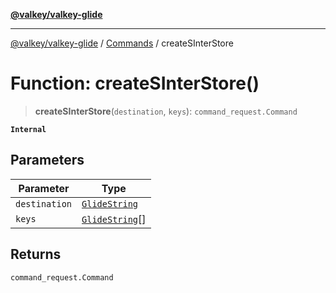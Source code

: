 [**@valkey/valkey-glide**](../../README.md)

***

[@valkey/valkey-glide](../../modules.md) / [Commands](../README.md) / createSInterStore

# Function: createSInterStore()

> **createSInterStore**(`destination`, `keys`): `command_request.Command`

**`Internal`**

## Parameters

| Parameter | Type |
| ------ | ------ |
| `destination` | [`GlideString`](../../BaseClient/type-aliases/GlideString.md) |
| `keys` | [`GlideString`](../../BaseClient/type-aliases/GlideString.md)[] |

## Returns

`command_request.Command`
